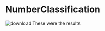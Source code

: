 # NumberClassification
![download](https://github.com/kishore-FDI/NumberClassification/assets/147427164/3e5885e3-1fcc-468f-a534-cca60a49af14)
These were the results
